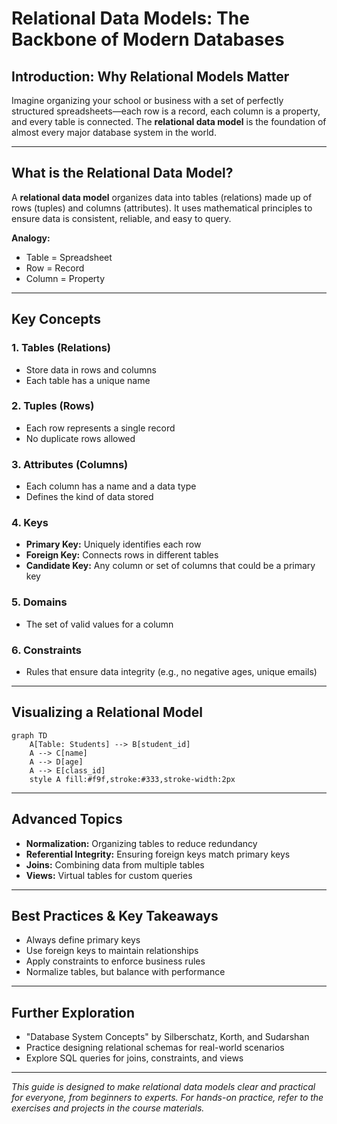 # Relational Data Models: The Backbone of Modern Databases

## Introduction: Why Relational Models Matter
Imagine organizing your school or business with a set of perfectly structured spreadsheets—each row is a record, each column is a property, and every table is connected. The **relational data model** is the foundation of almost every major database system in the world.

---

## What is the Relational Data Model?
A **relational data model** organizes data into tables (relations) made up of rows (tuples) and columns (attributes). It uses mathematical principles to ensure data is consistent, reliable, and easy to query.

**Analogy:**
- Table = Spreadsheet
- Row = Record
- Column = Property

---

## Key Concepts

### 1. Tables (Relations)
- Store data in rows and columns
- Each table has a unique name

### 2. Tuples (Rows)
- Each row represents a single record
- No duplicate rows allowed

### 3. Attributes (Columns)
- Each column has a name and a data type
- Defines the kind of data stored

### 4. Keys
- **Primary Key:** Uniquely identifies each row
- **Foreign Key:** Connects rows in different tables
- **Candidate Key:** Any column or set of columns that could be a primary key

### 5. Domains
- The set of valid values for a column

### 6. Constraints
- Rules that ensure data integrity (e.g., no negative ages, unique emails)

---

## Visualizing a Relational Model
```mermaid
graph TD
    A[Table: Students] --> B[student_id]
    A --> C[name]
    A --> D[age]
    A --> E[class_id]
    style A fill:#f9f,stroke:#333,stroke-width:2px
```

---

## Advanced Topics
- **Normalization:** Organizing tables to reduce redundancy
- **Referential Integrity:** Ensuring foreign keys match primary keys
- **Joins:** Combining data from multiple tables
- **Views:** Virtual tables for custom queries

---

## Best Practices & Key Takeaways
- Always define primary keys
- Use foreign keys to maintain relationships
- Apply constraints to enforce business rules
- Normalize tables, but balance with performance

---

## Further Exploration
- "Database System Concepts" by Silberschatz, Korth, and Sudarshan
- Practice designing relational schemas for real-world scenarios
- Explore SQL queries for joins, constraints, and views

---
*This guide is designed to make relational data models clear and practical for everyone, from beginners to experts. For hands-on practice, refer to the exercises and projects in the course materials.* 